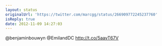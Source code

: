 ```yaml
---
layout: status
originalUrl: 'https://twitter.com/marcgg/status/266909772245237760'
isReply: true
date: 2012-11-09 14:27:03
---
```


@benjaminbouwyn @EmilandDC http://t.co/5aavT67V
